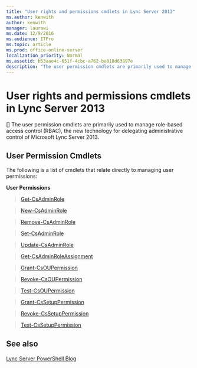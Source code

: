 ```yaml
---
title: "User rights and permissions cmdlets in Lync Server 2013"
ms.author: kenwith
author: kenwith
manager: laurawi
ms.date: 12/9/2016
ms.audience: ITPro
ms.topic: article
ms.prod: office-online-server
localization_priority: Normal
ms.assetid: b53aae4c-651f-4cbc-a762-ba818d63897e
description: "The user permission cmdlets are primarily used to manage role-based access control (RBAC), the new technology for delegating administrative control of Microsoft Lync Server 2013."
---
```


# User rights and permissions cmdlets in Lync Server 2013
[]
The user permission cmdlets are primarily used to manage role-based access control (RBAC), the new technology for delegating administrative control of Microsoft Lync Server 2013. 
  
## User Permission Cmdlets

The following is a list of cmdlets that relate directly to managing user permissions:
  
 **User Permissions**
  
> [Get-CsAdminRole](get-csadminrole.md)
    
> [New-CsAdminRole](new-csadminrole.md)
    
> [Remove-CsAdminRole](remove-csadminrole.md)
    
> [Set-CsAdminRole](set-csadminrole.md)
    
> [Update-CsAdminRole](update-csadminrole.md)
    
> [Get-CsAdminRoleAssignment](get-csadminroleassignment.md)
    
> [Grant-CsOUPermission](grant-csoupermission.md)
    
> [Revoke-CsOUPermission](revoke-csoupermission.md)
    
> [Test-CsOUPermission](test-csoupermission.md)
    
> [Grant-CsSetupPermission](grant-cssetuppermission.md)
    
> [Revoke-CsSetupPermission](revoke-cssetuppermission.md)
    
> [Test-CsSetupPermission](test-cssetuppermission.md)
    
## See also

#### 

[Lync Server PowerShell Blog](https://go.microsoft.com/fwlink/p/?linkId=203150)

